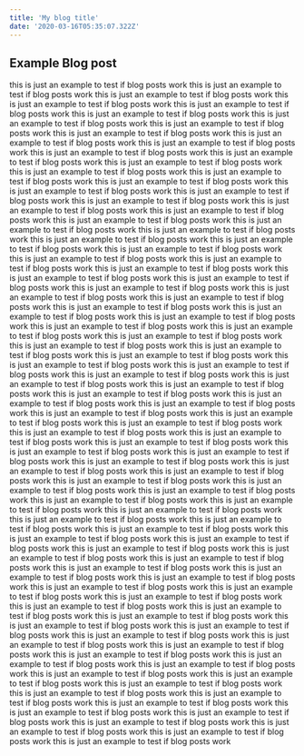 ```yaml
---
title: 'My blog title'
date: '2020-03-16T05:35:07.322Z'
---
```


## Example Blog post

this is just an example to test if blog posts work
this is just an example to test if blog posts work
this is just an example to test if blog posts work
this is just an example to test if blog posts work
this is just an example to test if blog posts work
this is just an example to test if blog posts work
this is just an example to test if blog posts work
this is just an example to test if blog posts work
this is just an example to test if blog posts work
this is just an example to test if blog posts work
this is just an example to test if blog posts work
this is just an example to test if blog posts work
this is just an example to test if blog posts work
this is just an example to test if blog posts work
this is just an example to test if blog posts work
this is just an example to test if blog posts work
this is just an example to test if blog posts work
this is just an example to test if blog posts work
this is just an example to test if blog posts work
this is just an example to test if blog posts work
this is just an example to test if blog posts work
this is just an example to test if blog posts work
this is just an example to test if blog posts work
this is just an example to test if blog posts work
this is just an example to test if blog posts work
this is just an example to test if blog posts work
this is just an example to test if blog posts work
this is just an example to test if blog posts work
this is just an example to test if blog posts work
this is just an example to test if blog posts work
this is just an example to test if blog posts work
this is just an example to test if blog posts work
this is just an example to test if blog posts work
this is just an example to test if blog posts work
this is just an example to test if blog posts work
this is just an example to test if blog posts work
this is just an example to test if blog posts work
this is just an example to test if blog posts work
this is just an example to test if blog posts work
this is just an example to test if blog posts work
this is just an example to test if blog posts work
this is just an example to test if blog posts work
this is just an example to test if blog posts work
this is just an example to test if blog posts work
this is just an example to test if blog posts work
this is just an example to test if blog posts work
this is just an example to test if blog posts work
this is just an example to test if blog posts work
this is just an example to test if blog posts work
this is just an example to test if blog posts work
this is just an example to test if blog posts work
this is just an example to test if blog posts work
this is just an example to test if blog posts work
this is just an example to test if blog posts work
this is just an example to test if blog posts work
this is just an example to test if blog posts work
this is just an example to test if blog posts work
this is just an example to test if blog posts work
this is just an example to test if blog posts work
this is just an example to test if blog posts work
this is just an example to test if blog posts work
this is just an example to test if blog posts work
this is just an example to test if blog posts work
this is just an example to test if blog posts work
this is just an example to test if blog posts work
this is just an example to test if blog posts work
this is just an example to test if blog posts work
this is just an example to test if blog posts work
this is just an example to test if blog posts work
this is just an example to test if blog posts work
this is just an example to test if blog posts work
this is just an example to test if blog posts work
this is just an example to test if blog posts work
this is just an example to test if blog posts work
this is just an example to test if blog posts work
this is just an example to test if blog posts work
this is just an example to test if blog posts work
this is just an example to test if blog posts work
this is just an example to test if blog posts work
this is just an example to test if blog posts work
this is just an example to test if blog posts work
this is just an example to test if blog posts work
this is just an example to test if blog posts work
this is just an example to test if blog posts work
this is just an example to test if blog posts work
this is just an example to test if blog posts work
this is just an example to test if blog posts work
this is just an example to test if blog posts work
this is just an example to test if blog posts work
this is just an example to test if blog posts work
this is just an example to test if blog posts work
this is just an example to test if blog posts work
this is just an example to test if blog posts work
this is just an example to test if blog posts work
this is just an example to test if blog posts work
this is just an example to test if blog posts work
this is just an example to test if blog posts work
this is just an example to test if blog posts work
this is just an example to test if blog posts work
this is just an example to test if blog posts work
this is just an example to test if blog posts work
this is just an example to test if blog posts work
this is just an example to test if blog posts work
this is just an example to test if blog posts work
this is just an example to test if blog posts work
this is just an example to test if blog posts work
this is just an example to test if blog posts work
